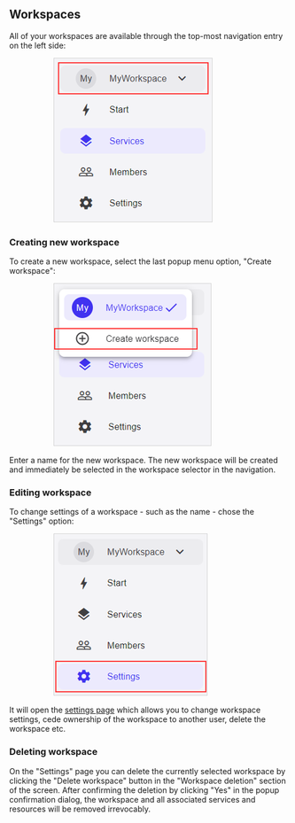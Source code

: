 ## Workspaces

All of your workspaces are available through the top-most navigation entry
on the left side:

<img style="margin-left: 80px; border: 1px; border-style: solid; border-color: lightgray" src="../img/nav_workspace-selector.png">

### Creating new workspace

To create a new workspace, select the last popup menu option, "Create workspace":

<img style="margin-left: 80px; border: 1px; border-style: solid; border-color: lightgray" src="../img/nav_workspace-create.png">

Enter a name for the new workspace. The new workspace will be created
and immediately be selected in the workspace selector in the navigation.

### Editing workspace

To change settings of a workspace - such as the name - chose the "Settings" option:

<img style="margin-left: 80px; border: 1px; border-style: solid; border-color: lightgray" src="../img/nav_settings.png">

It will open the [settings page](settings.md) which allows you to change
workspace settings, cede ownership of the workspace to another user, delete the
workspace etc.

### Deleting workspace

On the "Settings" page you can delete the currently selected workspace by clicking
the "Delete workspace" button in the "Workspace deletion" section of the screen.
After confirming the deletion by clicking "Yes" in the popup confirmation dialog,
the workspace and all associated services and resources will be removed irrevocably.

